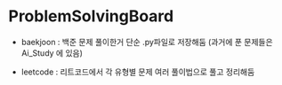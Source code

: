 # ProblemSolvingBoard

* baekjoon : 백준 문제 풀이한거 단순 .py파일로 저장해둠 (과거에 푼 문제들은 Ai_Study 에 있음)

* leetcode : 리트코드에서 각 유형별 문제 여러 풀이법으로 풀고 정리해둠
